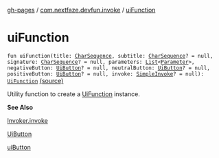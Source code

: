 [gh-pages](../index.md) / [com.nextfaze.devfun.invoke](index.md) / [uiFunction](./ui-function.md)

# uiFunction

`fun uiFunction(title: `[`CharSequence`](https://kotlinlang.org/api/latest/jvm/stdlib/kotlin/-char-sequence/index.html)`, subtitle: `[`CharSequence`](https://kotlinlang.org/api/latest/jvm/stdlib/kotlin/-char-sequence/index.html)`? = null, signature: `[`CharSequence`](https://kotlinlang.org/api/latest/jvm/stdlib/kotlin/-char-sequence/index.html)`? = null, parameters: `[`List`](https://kotlinlang.org/api/latest/jvm/stdlib/kotlin.collections/-list/index.html)`<`[`Parameter`](-parameter/index.md)`>, negativeButton: `[`UiButton`](-ui-button/index.md)`? = null, neutralButton: `[`UiButton`](-ui-button/index.md)`? = null, positiveButton: `[`UiButton`](-ui-button/index.md)`? = null, invoke: `[`SimpleInvoke`](-simple-invoke.md)`? = null): `[`UiFunction`](-ui-function/index.md) [(source)](https://github.com/NextFaze/dev-fun/tree/master/devfun/src/main/java/com/nextfaze/devfun/invoke/UiFunction.kt#L92)

Utility function to create a [UiFunction](-ui-function/index.md) instance.

**See Also**

[Invoker.invoke](-invoker/invoke.md)

[UiButton](-ui-button/index.md)

[uiButton](ui-button.md)

